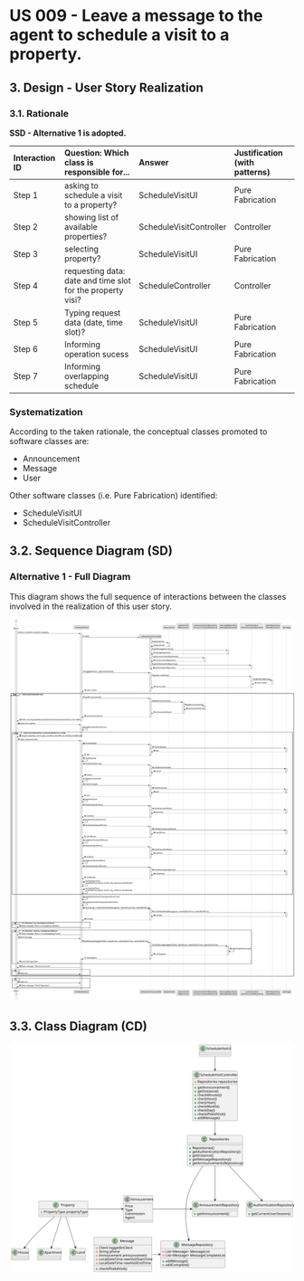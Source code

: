# US 009 - Leave a message to the agent to schedule a visit to a property.

## 3. Design - User Story Realization 

### 3.1. Rationale

**SSD - Alternative 1 is adopted.**

| Interaction ID | Question: Which class is responsible for...                       | Answer                         | Justification (with patterns)                          |
|:---------------|:------------------------------------------------------------------|:-------------------------------|:-------------------------------------------------------|
| Step 1  	      | asking to schedule a visit to a property?                         | ScheduleVisitUI                | Pure Fabrication                             |
| Step 2 	  	    | 	showing list of available properties?                            | ScheduleVisitController        | Controller                                       |
| Step 3		       | 	selecting property?                                              | ScheduleVisitUI                | Pure Fabrication                              |
| Step 4  	      | 	requesting data: date and time slot for the property visi?		 	 	 | ScheduleController             |       Controller                                          |
| Step 5  	      | 	Typing request data (date, time slot)?                           | ScheduleVisitUI                |   Pure Fabrication   |
| Step 6         | 	Informing operation sucess                                       | ScheduleVisitUI                |  Pure Fabrication  |
| Step 7         | 	Informing overlapping schedule                                   | ScheduleVisitUI                |  Pure Fabrication  |



### Systematization ##

According to the taken rationale, the conceptual classes promoted to software classes are: 

 * Announcement
 * Message
 * User

Other software classes (i.e. Pure Fabrication) identified: 

 * ScheduleVisitUI
 * ScheduleVisitController



## 3.2. Sequence Diagram (SD)

### Alternative 1 - Full Diagram

This diagram shows the full sequence of interactions between the classes involved in the realization of this user story.

![Sequence Diagram - Full](svg/us009-sequence-diagram-full.svg)

## 3.3. Class Diagram (CD)

![Class Diagram](svg/us009-class-diagram.svg)